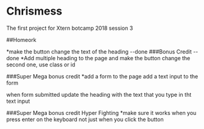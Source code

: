 # Chrismess
The first project for Xtern botcamp 2018 session 3

##Homeork

*make the button change the text of the heading --done
###Bonus Credit --done
*Add multiple heading to the page and make the button change the second one, use class or id 

###Super Mega bonus credit
*add a form to the page
add a text input to the form

when form submitted update the heading with the text that you type in tht text input

###Super Mega bonus credit Hyper Fighting
*make sure it works when you press enter on the keyboard not just when you click the button